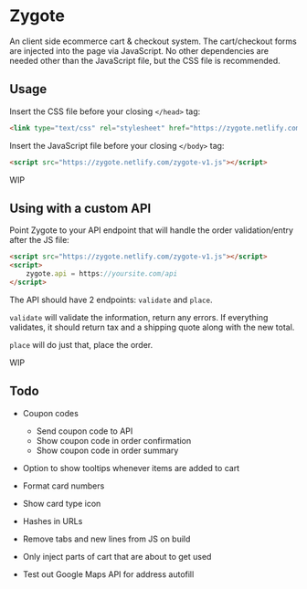 # Zygote

An client side ecommerce cart & checkout system. The cart/checkout forms are injected into the page via JavaScript. No other dependencies are needed other than the JavaScript file, but the CSS file is recommended.

## Usage

Insert the CSS file before your closing `</head>` tag:
```html
<link type="text/css" rel="stylesheet" href="https://zygote.netlify.com/zygote-v1.css">
```

Insert the JavaScript file before your closing `</body>` tag:
```html
<script src="https://zygote.netlify.com/zygote-v1.js"></script>
```

WIP

## Using with a custom API

Point Zygote to your API endpoint that will handle the order validation/entry after the JS file:

```html
<script src="https://zygote.netlify.com/zygote-v1.js"></script>
<script>
	zygote.api = https://yoursite.com/api
</script>
```

The API should have 2 endpoints: `validate` and `place`.

`validate` will validate the information, return any errors. If everything validates, it should return tax and a shipping quote along with the new total.

`place` will do just that, place the order.

WIP

## Todo
- Coupon codes
	+ Send coupon code to API
	+ Show coupon code in order confirmation
	+ Show coupon code in order summary
- Option to show tooltips whenever items are added to cart
- Format card numbers
- Show card type icon

- Hashes in URLs
- Remove tabs and new lines from JS on build
- Only inject parts of cart that are about to get used
- Test out Google Maps API for address autofill
